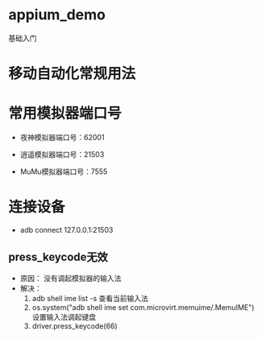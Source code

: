 # appium_demo
基础入门
# 移动自动化常规用法
# 常用模拟器端口号
* 夜神模拟器端口号：62001 

* 逍遥模拟器端口号：21503

* MuMu模拟器端口号：7555 

# 连接设备
* adb connect 127.0.0.1:21503

## press_keycode无效
* 原因： 没有调起模拟器的输入法
* 解决：
    1. adb shell ime list -s 查看当前输入法
    2. os.system("adb shell ime set com.microvirt.memuime/.MemuIME") 设置输入法调起键盘
    3. driver.press_keycode(66)
